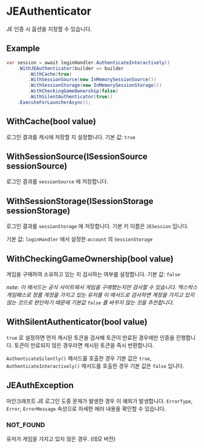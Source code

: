 # JEAuthenticator

JE 인증 시 옵션을 지정할 수 있습니다. 

## Example

```csharp
var session = await loginHandler.AuthenticateInteractively()
    .WithJEAuthenticator(builder => builder
        .WithCache(true)
        .WithSessionSource(new InMemorySessionSource())
        .WithSessionStorage(new InMemorySessionStorage())
        .WithCheckingGameOwnership(false)
        .WithSilentAuthenticator(true))
    .ExecuteForLauncherAsync();
```

## WithCache(bool value)

로그인 결과를 캐시에 저장할 지 설정합니다. 기본 값: `true`

## WithSessionSource(ISessionSource<JESession> sessionSource)

로그인 결과를 `sessionSource` 에 저장합니다. 

## WithSessionStorage(ISessionStorage sessionStorage)

로그인 결과를 `sessionStorage` 에 저장합니다. 기본 키 이름은 `JESession` 입니다. 

기본 값: `loginHandler` 에서 설정한 `account` 의 `SessionStorage`

## WithCheckingGameOwnership(bool value)

게임을 구매하여 소유하고 있는 지 검사하는 여부를 설정합니다. 기본 값: `false`

*note: 이 메서드는 공식 사이트에서 게임을 구매했는지만 검사할 수 있습니다. 엑스박스 게임패스로 정품 계정을 가지고 있는 유저를 이 메서드로 검사하면 계정을 가지고 있지 않는 것으로 판단하기 때문에 기본값 `false` 를 바꾸지 않는 것을 추천합니다.*

## WithSilentAuthenticator(bool value)

`true` 로 설정하면 먼저 캐시된 토큰을 검사해 토큰이 만료된 경우에만 인증을 진행합니다. 토큰이 만료되지 않은 경우라면 캐시된 토큰을 즉시 반환합니다. 

`AuthenticateSilently()` 메서드를 호출한 경우 기본 값은 `true`, `AuthenticateInteractively()` 메서드를 호출한 경우 기본 값은 `false` 입니다. 

## JEAuthException

마인크래프트 JE 로그인 도중 문제가 발생한 경우 이 예외가 발생합니다. `ErrorType`, `Error`, `ErrorMessage` 속성으로 자세한 에러 내용을 확인할 수 있습니다. 

### NOT_FOUND

유저가 게임을 가지고 있지 않은 경우. (데모 버전) 